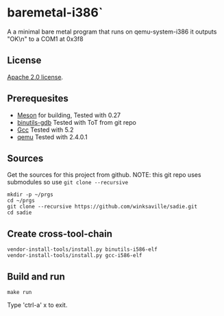 # baremetal-i386`

A a minimal bare metal program that runs on qemu-system-i386
it outputs "OK\n" to a COM1 at 0x3f8

License
---
[Apache 2.0 license](http://www.apache.org/licenses/).

Prerequesites
---
* [Meson](https://mesonbuild.com) for building, Tested with 0.27
* [binutils-gdb](https://www.gnu.org/software/binutils/) Tested with ToT from git repo
* [Gcc](https://gcc.gnu.org/) Tested with 5.2
* [qemu](http://wiki.qemu.org/Main_Page) Tested with 2.4.0.1

Sources
---
Get the sources for this project from github.
NOTE: this git repo uses submodules so use `git clone --recursive`
```
mkdir -p ~/prgs
cd ~/prgs
git clone --recursive https://github.com/winksaville/sadie.git
cd sadie
```
Create cross-tool-chain
---
```
vendor-install-tools/install.py binutils-i586-elf
vendor-install-tools/install.py gcc-i586-elf
```
Build and run
---
```
make run
```
Type 'ctrl-a' x to exit.
